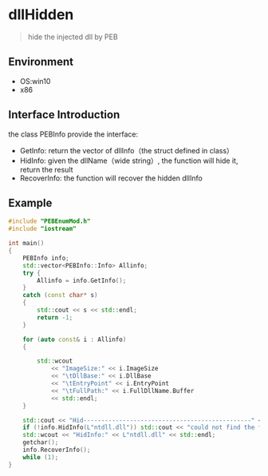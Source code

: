 # dllHidden
> hide the injected dll by PEB

## Environment

* OS:win10
* x86

## Interface Introduction

the class PEBInfo provide the interface:

* GetInfo: return the vector of dllInfo（the struct defined in class）
* HidInfo: given the dllName（wide string）, the function will hide it, return the result
* RecoverInfo: the function will recover the hidden dllInfo

## Example

```C++
#include "PEBEnumMod.h"
#include "iostream"

int main()
{
    PEBInfo info;
    std::vector<PEBInfo::Info> Allinfo;
    try {
        Allinfo = info.GetInfo();
    }
    catch (const char* s)
    {
        std::cout << s << std::endl;
        return -1;
    }

    for (auto const& i : Allinfo)
    {

        std::wcout
            << "ImageSize:" << i.ImageSize
            << "\tDllBase:" << i.DllBase
            << "\tEntryPoint" << i.EntryPoint
            << "\tFullPath:" << i.FullDllName.Buffer
            << std::endl;
    }

    std::cout << "Hid-----------------------------------------------" << std::endl;
    if (!info.HidInfo(L"ntdll.dll")) std::cout << "could not find the following dll:" << std::endl;
    std::wcout << "HidInfo:" << L"ntdll.dll" << std::endl;
    getchar();
    info.RecoverInfo();
    while (1);
}

```

